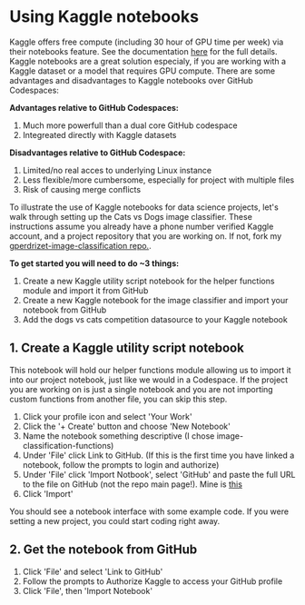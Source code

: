 # Using Kaggle notebooks

Kaggle offers free compute (including 30 hour of GPU time per week) via their notebooks feature. See the documentation [here](https://www.kaggle.com/docs/notebooks) for the full details. Kaggle notebooks are a great solution especialy, if you are working with a Kaggle dataset or a model that requires GPU compute. There are some advantages and disadvantages to Kaggle notebooks over GitHub Codespaces:

**Advantages relative to GitHub Codespaces:**
1. Much more powerfull than a dual core GitHub codespace
2. Integreated directly with Kaggle datasets

**Disadvantages relative to GitHub Codespace:**
1. Limited/no real acces to underlying Linux instance
2. Less flexible/more cumbersome, especially for project with multiple files
3. Risk of causing merge conflicts

To illustrate the use of Kaggle notebooks for data science projects, let's walk through setting up the Cats vs Dogs image classifier. These instructions assume you already have a phone number verified Kaggle account, and a project repository that you are working on. If not, fork my [gperdrizet-image-classification repo.](https://github.com/4GeeksAcademy/gperdrizet-image-classification).

**To get started you will need to do ~3 things:**

1. Create a new Kaggle utility script notebook for the helper functions module and import it from GitHub
2. Create a new Kaggle notebook for the image classifier and import your notebook from GitHub
3. Add the dogs vs cats competition datasource to your Kaggle notebook

## 1. Create a Kaggle utility script notebook

This notebook will hold our helper functions module allowing us to import it into our project notebook, just like we would in a Codespace. If the project you are working on is just a single notebook and you are not importing custom functions from another file, you can skip this step.

1. Click your profile icon and select 'Your Work'
2. Click the '+ Create' button and choose 'New Notebook'
3. Name the notebook something descriptive (I chose image-classification-functions)
4. Under 'File' click Link to GitHub. (If this is the first time you have linked a notebook, follow the prompts to login and authorize)
5. Under 'File' click 'Import Notbook', select 'GitHub' and paste the full URL to the file on GitHub (not the repo main page!). Mine is [this](https://github.com/4GeeksAcademy/gperdrizet-image-classification/blob/main/src/image_classification_functions.py)
6. Click 'Import'

You should see a notebook interface with some example code. If you were setting a new project, you could start coding right away.

## 2. Get the notebook from GitHub

1. Click 'File' and select 'Link to GitHub'
2. Follow the prompts to Authorize Kaggle to access your GitHub profile
3. Click 'File', then 'Import Notebook'
